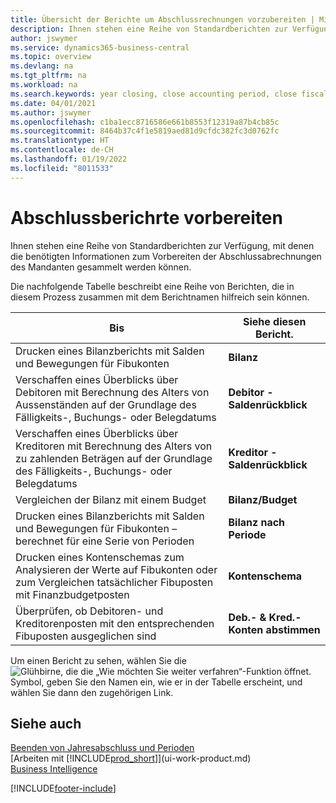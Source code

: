 ```yaml
---
title: Übersicht der Berichte um Abschlussrechnungen vorzubereiten | Microsoft Docs
description: Ihnen stehen eine Reihe von Standardberichten zur Verfügung, mit denen die benötigten Informationen zum Vorbereiten der Abschlussabrechnungen des Mandanten gesammelt werden können.
author: jswymer
ms.service: dynamics365-business-central
ms.topic: overview
ms.devlang: na
ms.tgt_pltfrm: na
ms.workload: na
ms.search.keywords: year closing, close accounting period, close fiscal year, aging, creditor payments, vendor payments, assets, liabilities, equity, analysis, reporting, financial report, business intelligence, BI, Power Bi, KPI
ms.date: 04/01/2021
ms.author: jswymer
ms.openlocfilehash: c1ba1ecc8716586e661b8553f12319a87b4cb85c
ms.sourcegitcommit: 8464b37c4f1e5819aed81d9cfdc382fc3d0762fc
ms.translationtype: HT
ms.contentlocale: de-CH
ms.lasthandoff: 01/19/2022
ms.locfileid: "8011533"
---
```

# <a name="preparing-closing-statements"></a>Abschlussberichrte vorbereiten
Ihnen stehen eine Reihe von Standardberichten zur Verfügung, mit denen die benötigten Informationen zum Vorbereiten der Abschlussabrechnungen des Mandanten gesammelt werden können.

Die nachfolgende Tabelle beschreibt eine Reihe von Berichten, die in diesem Prozess zusammen mit dem Berichtnamen hilfreich sein können.  

| Bis | Siehe diesen Bericht. |
| --- | --- |
| Drucken eines Bilanzberichts mit Salden und Bewegungen für Fibukonten |**Bilanz** |
| Verschaffen eines Überblicks über Debitoren mit Berechnung des Alters von Aussenständen auf der Grundlage des Fälligkeits-, Buchungs- oder Belegdatums |**Debitor - Saldenrückblick** |
| Verschaffen eines Überblicks über Kreditoren mit Berechnung des Alters von zu zahlenden Beträgen auf der Grundlage des Fälligkeits-, Buchungs- oder Belegdatums |**Kreditor - Saldenrückblick** |
| Vergleichen der Bilanz mit einem Budget |**Bilanz/Budget** |
| Drucken eines Bilanzberichts mit Salden und Bewegungen für Fibukonten – berechnet für eine Serie von Perioden |**Bilanz nach Periode** |
| Drucken eines Kontenschemas zum Analysieren der Werte auf Fibukonten oder zum Vergleichen tatsächlicher Fibuposten mit Finanzbudgetposten |**Kontenschema** |
| Überprüfen, ob Debitoren- und Kreditorenposten mit den entsprechenden Fibuposten ausgeglichen sind |**Deb.- & Kred.-Konten abstimmen** |

Um einen Bericht zu sehen, wählen Sie die ![Glühbirne, die die „Wie möchten Sie weiter verfahren“-Funktion öffnet.](media/ui-search/search_small.png "Tell Me-Funktion") Symbol, geben Sie den Namen ein, wie er in der Tabelle erscheint, und wählen Sie dann den zugehörigen Link.

## <a name="see-also"></a>Siehe auch
[Beenden von Jahresabschluss und Perioden](year-close-years-periods.md)  
[Arbeiten mit [!INCLUDE[prod_short](includes/prod_short.md)]](ui-work-product.md)  
[Business Intelligence](bi.md)


[!INCLUDE[footer-include](includes/footer-banner.md)]